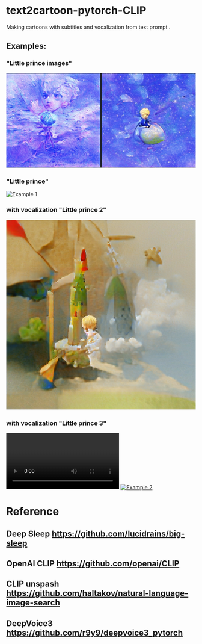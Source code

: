 # text2cartoon-pytorch-CLIP
Making cartoons with subtitles and vocalization from text prompt . 

## Examples:
### "Little prince images"
![Example 0](https://github.com/ZackPashkin/text2cartoon-pytorch-CLIP/blob/main/examples/Screenshot_20210221-235232_Photos.jpg)


### "Little prince"
![Example 1](https://github.com/ZackPashkin/text2cartoon-pytorch-CLIP/blob/main/examples/little_prince%20(1).gif)


### with vocalization "Little prince 2"
[![Example 2](https://github.com/ZackPashkin/text2cartoon-pytorch-CLIP/blob/main/examples/Little_prince__build_a_rocket%20(2).png)](https://photos.app.goo.gl/W7rC4GPStXgUGHUk9)


### with vocalization "Little prince 3"
![Example 3](https://github.com/ZackPashkin/text2cartoon-pytorch-CLIP/blob/main/examples/res_voice.mp4)
[![Example 2](https://img.youtube.com/vi/YOUTUBE_VIDEO_ID_HERE/0.jpg)](https://photos.app.goo.gl/W7rC4GPStXgUGHUk9)
# Reference
##  Deep Sleep https://github.com/lucidrains/big-sleep
## OpenAI CLIP https://github.com/openai/CLIP
## CLIP unspash https://github.com/haltakov/natural-language-image-search
## DeepVoice3 https://github.com/r9y9/deepvoice3_pytorch


